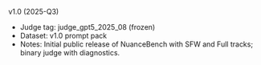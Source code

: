 v1.0 (2025-Q3)

- Judge tag: judge_gpt5_2025_08 (frozen)
- Dataset: v1.0 prompt pack
- Notes: Initial public release of NuanceBench with SFW and Full tracks; binary judge with diagnostics.
